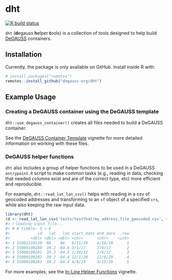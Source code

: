 
<!-- README.md is generated from README.Rmd. Please edit that file -->

# dht

<!-- badges: start -->

[![R build
status](https://github.com/degauss-org/dht/workflows/R-CMD-check/badge.svg)](https://github.com/degauss-org/dht/actions)
<!-- badges: end -->

`dht` (**d**egauss **h**elper **t**ools) is a collection of tools
designed to help build [DeGAUSS](https://degauss.org) containers.

## Installation

Currently, the package is only available on GitHub. Install inside R
with:

``` r
# install.packages("remotes")
remotes::install_github("degauss-org/dht")
```

## Example Usage

### Creating a DeGAUSS container using the DeGAUSS template

`dht::use_degauss_container()` creates all files needed to build a
DeGAUSS container.

See the [DeGAUSS Container
Template](https://degauss.org/dht/articles/template-functions.html)
vignette for more detailed information on working with these files.

### DeGAUSS helper functions

`dht` also includes a group of helper functions to be used in a DeGAUSS
`entrypoint.R` script to make common tasks (e.g., reading in data,
checking that needed columns exist and are of the correct type, etc)
more efficient and reproducible.

For example, `dht::read_lat_lon_csv()` helps with reading in a csv of
geocoded addresses and transforming to an `sf` object of a specified
`crs`, while also keeping the raw input data.

``` r
library(dht)
(d <- read_lat_lon_csv('tests/testthat/my_address_file_geocoded.csv', sf = T, project_to_crs = 5072))
#> ℹ loading input file...
#> # A tibble: 5 × 6
#>            id   lat   lon start_date end_date  .row
#>         <dbl> <dbl> <dbl> <chr>      <chr>    <int>
#> 1 55001310120  NA    NA   6/11/20    6/18/20      1
#> 2 55000100280  39.2 -84.6 3/1/17     3/8/17       2
#> 3 55000100281  39.3 -84.5 1/30/12    2/6/12       3
#> 4 55000100282  39.2 -84.4 12/1/20    12/8/20      4
#> 5 55000100283  39.2 -84.4 4/8/19     4/15/19      5
```

For more examples, see the [In-Line Helper
Functions](https://degauss.org/dht/articles/helper-functions.html)
vignette.
